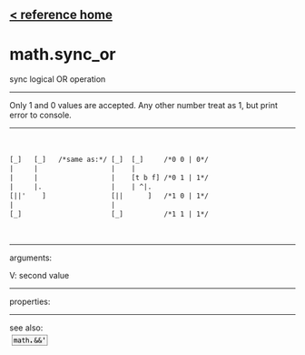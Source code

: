 [< reference home](index.html)
---

# math.sync_or


sync logical OR operation

---

Only 1 and 0 values are accepted. Any other number treat as 1, but print error to
            console.
<br>


---


```


[_]   [_]   /*same as:*/ [_]  [_]     /*0 0 | 0*/
|     |                  |    |
|     |                  |    [t b f] /*0 1 | 1*/
|     |.                 |    | ^|.
[||'    ]                [||      ]   /*1 0 | 1*/
|                        |
[_]                      [_]          /*1 1 | 1*/

            
```

---
arguments:

V: second value<br>

---
properties:


---
see also:<br>
[![math.&amp;&amp;&#39;](img/object_math.&amp;&amp;&#39;.png)](math.&&'.html)
